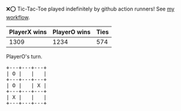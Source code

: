 :x::o: Tic-Tac-Toe played indefinitely by github action runners! See [my workflow](.github/workflows/play.yaml).

|PlayerX wins|PlayerO wins|Ties|
|-|-|-|
|1309|1234|574|

PlayerO's turn.

<pre>
+---+---+---+
| O |   |   |
+---+---+---+
| O |   | X |
+---+---+---+
| X |   |   |
+---+---+---+
</pre>